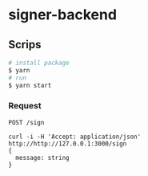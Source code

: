# signer-backend

## Scrips

```bash
# install package
$ yarn
# run
$ yarn start
```

### Request

`POST /sign`

    curl -i -H 'Accept: application/json'
    http://http://127.0.0.1:3000/sign
    {
      message: string
    }
